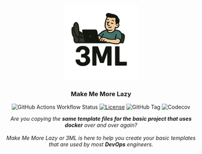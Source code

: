 <p align="center">
  <img alt="Boilr Logo" src="Make_Me_More_Lazy.png" height="200" />
  <h3 align="center">Make Me More Lazy</h3>
</p>

<p align="center">
<img alt="GitHub Actions Workflow Status" src="https://img.shields.io/github/actions/workflow/status/Kiril-Poposki1998/3ML/build.yaml">
<a href="https://github.com/Kiril-Poposki1998/3ML/blob/master/LICENSE"><img alt="License" src="https://img.shields.io/badge/License-GPLv3-blue.svg" /></a>
<img alt="GitHub Tag" src="https://img.shields.io/github/v/tag/Kiril-Poposki1998/3ML">
<img alt="Codecov" src="https://img.shields.io/codecov/c/github/Kiril-Poposki1998/3ML">
</p>


<p align="center">
<em>Are you copying the <b>same template files for the basic project that uses docker</b> over and over again? </em>
<br><br>
<em>Make Me More Lazy or 3ML is here to help you create your basic templates that are used by most <b>DevOps</b> engineers.
</p>